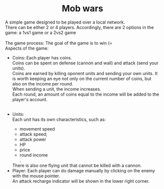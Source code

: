 <h1 align="center"> Mob wars </h1>
A simple game designed to be played over a local network.<br>
There can be either 2 or 4 players. Accordingly, there are 2 options in the game: a 1vs1 game or a 2vs2 game
<br>
<br>
The game process:
The goal of the game is to win (=<br>
Aspects of the game:<br>
<ul>
<li>
Coins:
Each player has coins.<br>Coins can be spent on defense (cannon and wall) and attack (send your units).<br>
Coins are earned by killing oponent units and sending your own units.
It is worth keeping an eye not only on the current number of coins, but also on the income per round.<br>
When sending a unit, the income increases.<br>
Each round, an amount of coins equal to the income will be added to the player's account.
</li>
<br>
<li>

Units:<br>
Each unit has its own characteristics, such as:<br>
<ul>
<li>movement speed</li>
<li>attack speed;<li>attack power</li>
<li>HP</li>
<li>price</li>
<li>round income</li>.
</ul>
There is also one flying unit that cannot be killed with a cannon.
</li>

<li>
Player:
Each player can do damage manually by clicking on the enemy with the mouse pointer.
<br>An attack recharge indicator will be shown in the lower right corner.
</ul>
